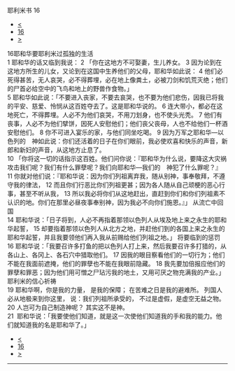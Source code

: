 ﻿





 耶利米书 16




* [<](bible/JER15.md)
* [16](bible/JER.md)
* [>](bible/JER17.md)



 
16耶和华要耶利米过孤独的生活  
1 耶和华的话又临到我说： 
2 「你在这地方不可娶妻，生儿养女。 
3 因为论到在这地方所生的儿女，又论到在这国中生养他们的父母，耶和华如此说： 
4 他们必死得甚苦，无人哀哭，必不得葬埋，必在地上像粪土，必被刀剑和饥荒灭绝；他们的尸首必给空中的飞鸟和地上的野兽作食物。」  
5 耶和华如此说：「不要进入丧家，不要去哀哭，也不要为他们悲伤，因我已将我的平安、慈爱、怜悯从这百姓夺去了。这是耶和华说的。 
6 连大带小，都必在这地死亡，不得葬埋。人必不为他们哀哭，不用刀划身，也不使头光秃。 
7 他们有丧事，人必不为他们擘饼，因死人安慰他们；他们丧父丧母，人也不给他们一杯酒安慰他们。 
8 你不可进入宴乐的家，与他们同坐吃喝。 
9 因为万军之耶和华—以色列的　神如此说：你们还活着的日子在你们眼前，我必使欢喜和快乐的声音，新郎和新妇的声音，从这地方止息了。  
10 「你将这一切的话指示这百姓。他们问你说：『耶和华为什么说，要降这大灾祸攻击我们呢？我们有什么罪孽呢？我们向耶和华—我们的　神犯了什么罪呢？』 
11 你就对他们说：『耶和华说：因为你们列祖离弃我，随从别神，事奉敬拜，不遵守我的律法， 
12 而且你们行恶比你们列祖更甚；因为各人随从自己顽梗的恶心行事，甚至不听从我， 
13 所以我必将你们从这地赶出，直赶到你们和你们列祖素不认识的地。你们在那里必昼夜事奉别神，因为我必不向你们施恩。』」 从流亡中回国  
14 耶和华说：「日子将到，人必不再指着那领以色列人从埃及地上来之永生的耶和华起誓， 
15 却要指着那领以色列人从北方之地，并赶他们到的各国上来之永生的耶和华起誓，并且我要领他们再入我从前赐给他们列祖之地。」 将要临到的惩罚  
16 耶和华说：「我要召许多打鱼的把以色列人打上来，然后我要召许多打猎的，从各山上、各冈上、各石穴中猎取他们。 
17 因我的眼目察看他们的一切行为；他们不能在我面前遮掩，他们的罪孽也不能在我眼前隐藏。 
18 我先要加倍报应他们的罪孽和罪恶；因为他们用可憎之尸玷污我的地土，又用可厌之物充满我的产业。」 耶利米的信心祈祷  
19 耶和华啊，你是我的力量， 是我的保障； 在苦难之日是我的避难所。 列国人必从地极来到你这里， 说：我们列祖所承受的， 不过是虚假，是虚空无益之物。  
20 人岂可为自己制造神呢？ 其实这不是神。  
21  耶和华说：「我要使他们知道，就是这一次使他们知道我的手和我的能力。他们就知道我的名是耶和华了。」 
* [<](bible/JER15.md)
* [16](bible/JER.md)
* [>](bible/JER17.md)





---









